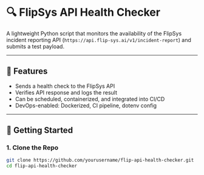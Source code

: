 # 🔍 FlipSys API Health Checker

A lightweight Python script that monitors the availability of the FlipSys incident reporting API (`https://api.flip-sys.ai/v1/incident-report`) and submits a test payload.

---

## 📌 Features

- Sends a health check to the FlipSys API
- Verifies API response and logs the result
- Can be scheduled, containerized, and integrated into CI/CD
- DevOps-enabled: Dockerized, CI pipeline, dotenv config

---

## 🚀 Getting Started

### 1. Clone the Repo

```bash
git clone https://github.com/yourusername/flip-api-health-checker.git
cd flip-api-health-checker
